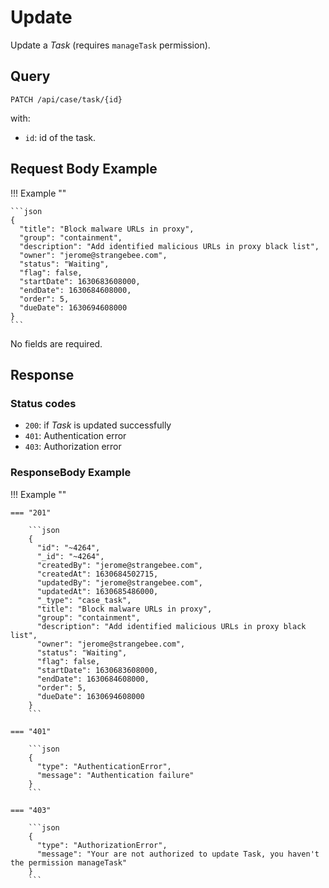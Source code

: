# Update

Update a *Task* (requires `manageTask` permission).

## Query

```plain
PATCH /api/case/task/{id}
```

with: 

- `id`: id of the task.


## Request Body Example

!!! Example ""

    ```json
    {
      "title": "Block malware URLs in proxy",
      "group": "containment",
      "description": "Add identified malicious URLs in proxy black list",
      "owner": "jerome@strangebee.com",
      "status": "Waiting",
      "flag": false,
      "startDate": 1630683608000,
      "endDate": 1630684608000,
      "order": 5,
      "dueDate": 1630694608000
    }
    ```

No fields are required.

## Response

### Status codes

- `200`: if *Task* is updated successfully
- `401`: Authentication error
- `403`: Authorization error

### ResponseBody Example

!!! Example ""

    === "201"

        ```json
        {
          "id": "~4264",
          "_id": "~4264",
          "createdBy": "jerome@strangebee.com",
          "createdAt": 1630684502715,
          "updatedBy": "jerome@strangebee.com",
          "updatedAt": 1630685486000,
          "_type": "case_task",
          "title": "Block malware URLs in proxy",
          "group": "containment",
          "description": "Add identified malicious URLs in proxy black list",
          "owner": "jerome@strangebee.com",
          "status": "Waiting",
          "flag": false,
          "startDate": 1630683608000,
          "endDate": 1630684608000,
          "order": 5,
          "dueDate": 1630694608000
        }
        ```
    
    === "401" 

        ```json
        {
          "type": "AuthenticationError",
          "message": "Authentication failure"
        }
        ```

    === "403"

        ```json
        {
          "type": "AuthorizationError",
          "message": "Your are not authorized to update Task, you haven't the permission manageTask"
        }
        ```